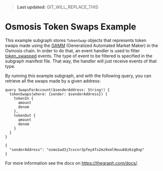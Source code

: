 > **Last updated:** GIT_WILL_REPLACE_THIS

# Osmosis Token Swaps Example

This example subgraph stores `TokenSwap` objects that represents token swaps made using the [GAMM](https://docs.osmosis.zone/developing/osmosis-core/modules/spec-gamm.html) (Generalized Automated Market Maker) in the Osmosis chain. In order to do that, an event handler is used to filter [token_swapped](https://github.com/osmosis-labs/osmosis/blob/c8ac95c6a6ea42e934d49599eafc8609b3c6fe61/x/gamm/types/events.go#L13) events. The type of event to be filtered is specified in the subgraph manifest file. That way, the handler will just receive events of that type.

By running this example subgraph, and with the following query, you can retrieve all the swaps made by a given address:

```
query SwapsForAccount($senderAddress: String!) {
  tokenSwaps(where: {sender: $senderAddress}) {
    tokenIn {
      amount
      denom
    },
    tokenOut {
      amount
      denom
    }
  }
}
```
```
{
  "senderAddress": "osmo1wd3j7cvcnr3pfey4fx2mz9xml9euu68z6zg0xp"
}
```
For more information see the docs on https://thegraph.com/docs/.